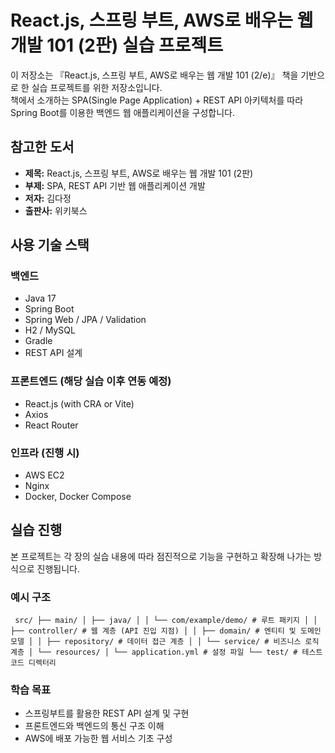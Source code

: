 # React.js, 스프링 부트, AWS로 배우는 웹 개발 101 (2판) 실습 프로젝트

이 저장소는 『React.js, 스프링 부트, AWS로 배우는 웹 개발 101 (2/e)』 책을 기반으로 한 실습 프로젝트를 위한 저장소입니다.  
책에서 소개하는 SPA(Single Page Application) + REST API 아키텍처를 따라 Spring Boot를 이용한 백엔드 웹 애플리케이션을 구성합니다.

## 참고한 도서

- **제목:** React.js, 스프링 부트, AWS로 배우는 웹 개발 101 (2판)  
- **부제:** SPA, REST API 기반 웹 애플리케이션 개발  
- **저자:** 김다정  
- **출판사:** 위키북스

## 사용 기술 스택

### 백엔드
- Java 17
- Spring Boot
- Spring Web / JPA / Validation
- H2 / MySQL
- Gradle
- REST API 설계

### 프론트엔드 (해당 실습 이후 연동 예정)
- React.js (with CRA or Vite)
- Axios
- React Router

### 인프라 (진행 시)
- AWS EC2
- Nginx
- Docker, Docker Compose

## 실습 진행

본 프로젝트는 각 장의 실습 내용에 따라 점진적으로 기능을 구현하고 확장해 나가는 방식으로 진행됩니다.

### 예시 구조
<pre><code> src/ ├── main/ │ ├── java/ │ │ └── com/example/demo/ # 루트 패키지 │ │ ├── controller/ # 웹 계층 (API 진입 지점) │ │ ├── domain/ # 엔티티 및 도메인 모델 │ │ ├── repository/ # 데이터 접근 계층 │ │ └── service/ # 비즈니스 로직 계층 │ └── resources/ │ └── application.yml # 설정 파일 └── test/ # 테스트 코드 디렉터리 </code></pre>

### 학습 목표
- 스프링부트를 활용한 REST API 설계 및 구현
- 프론트엔드와 백엔드의 통신 구조 이해
- AWS에 배포 가능한 웹 서비스 기초 구성
